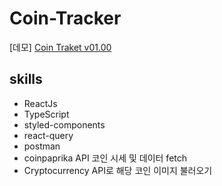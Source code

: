 # Coin-Tracker

[데모] <a href="https://62542f485c2ff559cdad5924--coin-traker.netlify.app" target="_blank">Coin Traket v01.00</a>

## skills

- ReactJs
- TypeScript
- styled-components
- react-query
- postman
- coinpaprika API 코인 시세 및 데이터 fetch
- Cryptocurrency API로 해당 코인 이미지 불러오기
